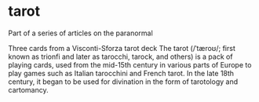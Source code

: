 
# tarot


Part of a series of articles on the paranormal

Three cards from a Visconti-Sforza tarot deck
The tarot (/ˈtæroʊ/; first known as trionfi and later as tarocchi, tarock, and others) is a pack of playing cards, used from the mid-15th century in various parts of Europe to play games such as Italian tarocchini and French tarot. In the late 18th century, it began to be used for divination in the form of tarotology and cartomancy.